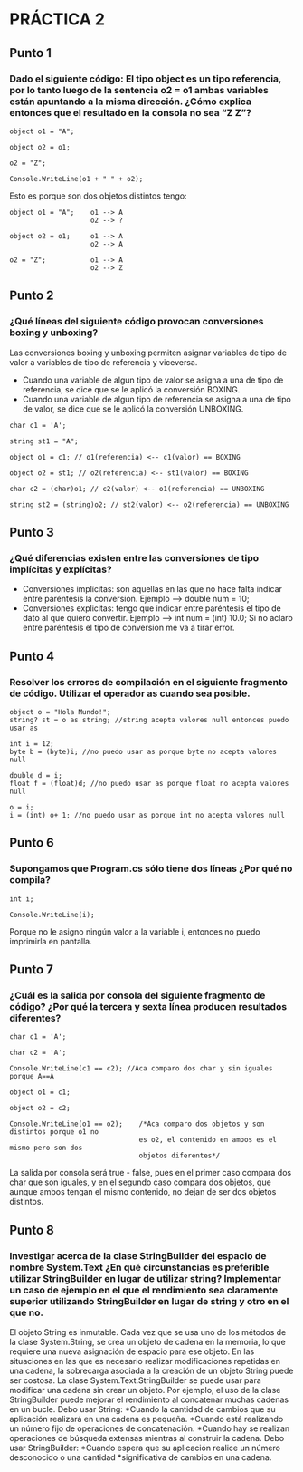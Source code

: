 # PRÁCTICA 2

## Punto 1
### Dado el siguiente código: El tipo object es un tipo referencia, por lo tanto luego de la sentencia o2 = o1 ambas variables están apuntando a la misma dirección. ¿Cómo explica entonces que el resultado en la consola no sea “Z Z”?
~~~
object o1 = "A";

object o2 = o1;

o2 = "Z";

Console.WriteLine(o1 + " " + o2);
~~~
Esto es porque son dos objetos distintos tengo:
~~~
object o1 = "A";    o1 --> A
                    o2 --> ?

object o2 = o1;     o1 --> A
                    o2 --> A

o2 = "Z";           o1 --> A
                    o2 --> Z
~~~

## Punto 2
### ¿Qué líneas del siguiente código provocan conversiones boxing y unboxing?

Las conversiones boxing y unboxing permiten asignar variables de tipo de valor a variables de tipo de referencia y viceversa.
* Cuando una variable de algun tipo de valor se asigna a una de tipo de referencia, se dice que se le aplicó la conversión BOXING.
* Cuando una variable de algun tipo de referencia se asigna a una de tipo de valor, se dice que se le aplicó la conversión UNBOXING.
~~~
char c1 = 'A';

string st1 = "A";

object o1 = c1; // o1(referencia) <-- c1(valor) == BOXING

object o2 = st1; // o2(referencia) <-- st1(valor) == BOXING

char c2 = (char)o1; // c2(valor) <-- o1(referencia) == UNBOXING

string st2 = (string)o2; // st2(valor) <-- o2(referencia) == UNBOXING
~~~

## Punto 3
### ¿Qué diferencias existen entre las conversiones de tipo implícitas y explícitas?

* Conversiones implícitas: son aquellas en las que no hace falta indicar entre paréntesis la conversion. Ejemplo --> double num = 10;
* Conversiones explicitas: tengo que indicar entre paréntesis el tipo de dato al que quiero convertir. Ejemplo --> int num = (int) 10.0; Si no aclaro entre paréntesis el tipo de conversion me va a tirar error.

## Punto 4
### Resolver los errores de compilación en el siguiente fragmento de código. Utilizar el operador as cuando sea posible.

~~~
object o = "Hola Mundo!";
string? st = o as string; //string acepta valores null entonces puedo usar as

int i = 12;
byte b = (byte)i; //no puedo usar as porque byte no acepta valores null

double d = i;
float f = (float)d; //no puedo usar as porque float no acepta valores null

o = i;
i = (int) o+ 1; //no puedo usar as porque int no acepta valores null
~~~

## Punto 6
### Supongamos que Program.cs sólo tiene dos líneas ¿Por qué no compila?

~~~
int i;

Console.WriteLine(i);
~~~

Porque no le asigno ningún valor a la variable i, entonces no puedo imprimirla en pantalla.

## Punto 7
### ¿Cuál es la salida por consola del siguiente fragmento de código? ¿Por qué la tercera y sexta línea producen resultados diferentes?

~~~
char c1 = 'A';

char c2 = 'A';

Console.WriteLine(c1 == c2); //Aca comparo dos char y sin iguales porque A==A

object o1 = c1;

object o2 = c2;

Console.WriteLine(o1 == o2);    /*Aca comparo dos objetos y son distintos porque o1 no 
                                es o2, el contenido en ambos es el mismo pero son dos
                                objetos diferentes*/
~~~
La salida por consola será true - false, pues en el primer caso compara dos char que son iguales, y en el segundo caso compara dos objetos, que aunque ambos tengan el mismo contenido, no dejan de ser dos objetos distintos.

## Punto 8
### Investigar acerca de la clase StringBuilder del espacio de nombre System.Text ¿En qué circunstancias es preferible utilizar StringBuilder en lugar de utilizar string? Implementar un caso de ejemplo en el que el rendimiento sea claramente superior utilizando StringBuilder en lugar de string y otro en el que no.

El objeto String es inmutable. Cada vez que se usa uno de los métodos de la clase System.String, se crea un objeto de cadena en la memoria, lo que requiere una nueva asignación de espacio para ese objeto. En las situaciones en las que es necesario realizar modificaciones repetidas en una cadena, la sobrecarga asociada a la creación de un objeto String puede ser costosa. La clase System.Text.StringBuilder se puede usar para modificar una cadena sin crear un objeto. Por ejemplo, el uso de la clase StringBuilder puede mejorar el rendimiento al concatenar muchas cadenas en un bucle.
Debo usar String:
*Cuando la cantidad de cambios que su aplicación realizará en una cadena es pequeña.
*Cuando está realizando un número fijo de operaciones de concatenación. 
*Cuando hay se realizan operaciones de búsqueda extensas mientras al construir la cadena.
Debo usar StringBuilder:
*Cuando espera que su aplicación realice un número desconocido o una cantidad
*significativa de cambios en una cadena.

